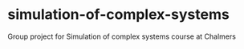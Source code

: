 simulation-of-complex-systems
=============================

Group project for Simulation of complex systems course at Chalmers
